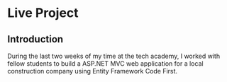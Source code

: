 # Live Project
## Introduction

During the last two weeks of my time at the tech academy, I worked with fellow students to build a ASP.NET MVC web application for a local construction company using Entity Framework Code First.
